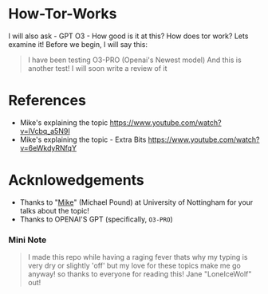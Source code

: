 # How-Tor-Works
I will also ask - GPT O3 - How good is it at this?
How does tor work? Lets examine it!
Before we begin, I will say this:

>
> I have been testing O3-PRO (Openai's Newest model) And this is another test! I will soon write a review of it

# References
- Mike's explaining the topic https://www.youtube.com/watch?v=lVcbq_a5N9I
- Mike's explaining the topic - Extra Bits https://www.youtube.com/watch?v=6eWkdyRNfqY

# Acknlowedgements
- Thanks to "[Mike](https://github.com/mikepound)" (Michael Pound) at University of Nottingham for your talks about the topic!
- Thanks to OPENAI'S GPT (specifically, `O3-PRO`)

### Mini Note
>
> I made this repo while having a raging fever thats why my typing is very dry or slightly 'off'
> but my love for these topics make me go anyway! so thanks to everyone for reading this!
> Jane "LoneIceWolf" out!
